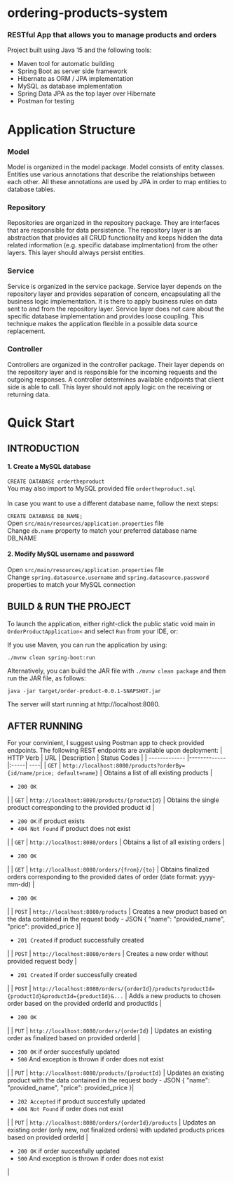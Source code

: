 # ordering-products-system
<h3>RESTful App that allows you to manage products and orders</h3>

Project built using Java 15 and the following tools:<br>
<ul>
<li>Maven tool for automatic building </li>
<li>Spring Boot as server side framework </li>
<li>Hibernate as ORM / JPA implementation </li>
<li>MySQL as database implementation </li>
<li>Spring Data JPA as the top layer over Hibernate </li>
<li>Postman for testing </li>
</ul>

# Application Structure

### Model
Model is organized in the model package.
Model consists of entity classes. Entities use various annotations that describe the relationships between each other. All these annotations are used by JPA in order to map entities to database tables.

### Repository
Repositories are organized in the repository package. 
They are interfaces that are responsible for data persistence. The repository layer is an abstraction that provides all CRUD functionality and keeps hidden the data related information (e.g. specific database implmentation) from the other layers. This layer should always persist entities.


### Service
Service is organized in the service package. 
Service layer depends on the repository layer and provides separation of concern, encapsulating all the business logic implementation. It is there to apply business rules on data sent to and from the repository layer. Service layer does not care about the specific database implementation and provides loose coupling. This technique makes the application flexible in a possible data source replacement.

### Controller
Controllers are organized in the controller package.
Their layer depends on the repository layer and is responsible for the incoming requests and the outgoing responses. A controller determines available endpoints that client side is able to call. This layer should not apply logic on the receiving or returning data.

# Quick Start

## INTRODUCTION

#### 1. Create a MySQL database
```CREATE DATABASE ordertheproduct``` <br>
You may also import to MySQL provided file ```ordertheproduct.sql``` <br> <br>
In case you want to use a different database name, follow the next steps: <br>
                
```CREATE DATABASE DB_NAME;``` <br>
Open ```src/main/resources/application.properties``` file <br>
Change ```db.name``` property to match your preferred database name DB_NAME <br>


#### 2. Modify MySQL username and password 

Open ```src/main/resources/application.properties``` file <br>
Change ```spring.datasource.username``` and ```spring.datasource.password``` properties to match your MySQL connection <br>

## BUILD & RUN THE PROJECT
To launch the application, either right-click the public static void main in ```OrderProductApplication<``` and select ```Run``` from your IDE, or: <br>

If you use Maven, you can run the application by using:
```
./mvnw clean spring-boot:run
```

Alternatively, you can build the JAR file with ````./mvnw clean package```` and then run the JAR file, as follows:
```
java -jar target/order-product-0.0.1-SNAPSHOT.jar
```

The server will start running at http://localhost:8080.

## AFTER RUNNING
For your convinient, I suggest using Postman app to check provided endpoints.
The following REST endpoints are available upon deployment:
| HTTP Verb        | URL           | Description  | Status Codes |
| ------------- |-------------|:-----| ----|
| `GET` | `http://localhost:8080/products?orderBy={id/name/price; default=name}` | Obtains a list of all existing products | <ul><li>`200 OK`</li></ul> |
| `GET` | `http://localhost:8080/products/{productId}` | Obtains the single product corresponding to the provided product id | <ul><li>`200 OK` if product exists</li><li>`404 Not Found` if product does not exist</li></ul> |
| `GET` | `http://localhost:8080/orders` | Obtains a list of all existing orders | <ul><li>`200 OK`</li></ul> |
| `GET` | `http://localhost:8080/orders/{from}/{to}` | Obtains finalized orders corresponding to the provided dates of order (date format: yyyy-mm-dd) | <ul><li>`200 OK`</li></ul> |
| `POST` | `http://localhost:8080/products` | Creates a new product based on the data contained in the request body - JSON { "name": "provided_name", "price": provided_price }| <ul><li>`201 Created` if product successfully created</li></ul> |
| `POST` | `http://localhost:8080/orders` | Creates a new order without provided request body | <ul><li>`201 Created` if order successfully created</li></ul> |
| `POST` | `http://localhost:8080/orders/{orderId}/products?productId={productId}&productId={productId}&...` | Adds a new products to chosen order based on the provided orderId and productIds | <ul><li>`200 OK`</li></ul> |
| `PUT` | `http://localhost:8080/orders/{orderId}` | Updates an existing order as finalized based on provided orderId | <ul><li>`200 OK` if order succesfully updated</li><li>`500` And exception is thrown if order does not exist</li></ul> |
| `PUT` | `http://localhost:8080/products/{productId}` | Updates an existing product with the data contained in the request body - JSON { "name": "provided_name",    "price": provided_price }| <ul><li>`202 Accepted` if product succesfully updated</li><li>`404 Not Found` if order does not exist</li></ul> |
| `PUT` | `http://localhost:8080/orders/{orderId}/products` | Updates an existing order (only new, not finalized orders) with updated products prices based on provided orderId | <ul><li>`200 OK` if order succesfully updated</li><li>`500` And exception is thrown if order does not exist</li></ul> |
